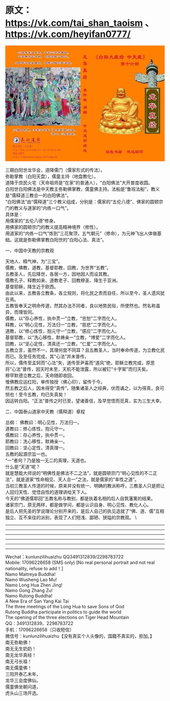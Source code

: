 # 原文：https://vk.com/tai_shan_taoism 、https://vk.com/heyifan0777/

![](/1.jpg)

三期白阳世龙华会，道降儒门（儒家形式的传法）。 \
弥勒掌教（白阳天盘），儒童主持（地盘教化）。 \
道降于庶民火宅（天命祖师是“在家”的普通人），“白阳佛法”大开普度收圆。\
白阳世白阳佛法是中天教主弥勒佛掌教，儒童佛主持。法船是“鲁班法船”，教义是“儒释道三教合一的白阳佛法”。 \
“白阳佛法”由“儒释道”三个教义组成，分别是：儒家的“五伦八德”、佛家的圆顿宗门的教义与道家的“内练一口气”。 \
具体是： \
用儒家的“五伦八德”修身。 \
用佛家的圆顿宗门的教义提高精神境界（修性）。 \
用道家的“内练一口气”炼到“三花聚顶，五气朝元”（修命），为元神飞出人体做基础。这就是弥勒佛掌教白阳世的“白阳心法、真法”。



一、中国中天教的宗教观

天地人、精气神，为“三宝”。 \
儒教，佛教，道教，基督耶教，回教，为世界“五教”。 \
五教圣人，先后降世，各居一方，因地因人而设其教。 \
儒教孔子、释教如来、道教老子、回教穆圣、降生于亚洲。 \
基督耶稣，降生近于欧西。 \
由此以来，五教各立教条，各立规则，将化民之责而自任，所以至今，圣人遗风犹在焉。 \
五教皆奉天之明命传道，然其办法不同者，良以地势民俗，所使然也。然名称虽异，而理皆同。 \
儒教，以“存心养性，执中贯一”立教，“忠恕”二字而化人。 \
释教，以“明心见性，万法归一”立教，“慈悲”二字而化人。 \
道教，以“修心炼性，抱元守一”立教，“感应”二字而化人。 \
基督耶教，以“洗心移性，默祷亲一”立教，“博爱”二字而化人。 \
回教，以“坚心定性，清真还一”立教，“仁爱”二字而化人。 \
五教立言，虽然不一，其理何尝不同耳？且五教圣人，当时奉命传道，为立教化民而已。及至任务完成，其“心法”并未普传。 \
所以，儒传至孟轲而“心法”失，道传至尹喜而“道风”绝，耶稣立教完成，原思将“心法”普传，因天时未至，天机不能泄露，所以被钉“十字架”而归天矣。 \
穆罕默德立教之后，天命随即收回。 \
惟佛教应运红阳，单传独授（佛心印），留传于今。 \
然五教之后人，因未得受“真传”，随集诸圣人之经典，伏而诵之，以为得真，良可悯也！至今五教，均已失真矣！ \
因运转白阳。“正法”普传之时已至，望诸善信，及早觉悟而觅真，实为三生大幸。 

二、中国泰山道家中天教（儒释道）章程

总纲： 
佛教曰：明心见性，万法归一。 \
道教曰：修心炼性，抱元守一。 \
儒教曰：存心养性，执中贯一。 \
耶教曰：洗心移性，默祷亲一。 \
回教曰：坚心定性，清真理一。 \
五教的起源宗旨一也。 \
“一”者何？乃是独一无二的真理，天道也。 \
什么是“天道”呢？ \
就是慧能大师说的“明佛性是佛法不二之法”，就是圆顿宗门“明心见性的不二正法”，就是道家“性命相见、天人合一”之法，就是儒家的“率性之道”。 \
当初三教圣人传道的时候，原来并没有统一、明确的教派称呼，三教圣人只是把让人回归天性、觉悟自性的道理讲给天下人。 \
今天的“佛道儒耶回”五教名称与教别，都是执着名相的后人自筑藩篱的结果。 \
诸家宗门，原无两样，都是做学问，都是认识自身、明心见性、教化人心。 \
是后人把先圣的学说理论分别开来的，是后人自己的执见造就了“佛、道、儒”互相独立、互不来往的派别，表现了人们短浅、鄙陋、狭隘的宗教观。 \

---
---
---
---
---
---


Wechat：kunlunzilihuaizhu 
QQ3491312839/2298783722 \
Mobile: 17096226658 (SMS only)
[No real personal portrait and not real nationality, refuse to add！] \
Namo Maitreya Buddha! \
Namo Wusheng Lao Mu! \
Namo Long Hua Zhen Jing! \
Namo Gong Zhang Zu! \
Namo Rutong Buddha! \
A New Era of San Yang Kai Tai \
The three meetings of the Long Hua to save Sons of God \
Rutong Buddha participate in politics to guide the world \
The opening of the three elections on Tiger Head Mountain \
QQ：3491312839、2298783722  \
手机：17096226658（只收短信） \
微信号：kunlunzilihuaizhu【没有真实个人头像的，国籍不真实的，拒加。】 \
南无弥勒佛！ \
南无无生奶奶！ \
南无龙华真经！ \
南无弓长祖！ \
南无儒童佛！ \
三阳开泰乙未年， \
龙华三会度佛仙。 \
儒童佛坐朝问道， \
虎头山三场开选。